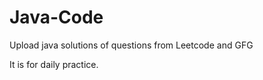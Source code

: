 # Java-Code
<p>Upload java solutions of questions from Leetcode and GFG</p>
<p>It is for daily practice.</p>
